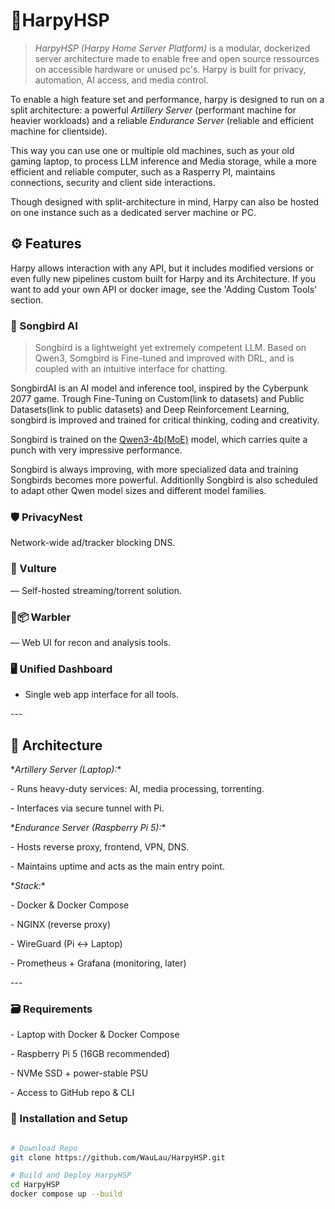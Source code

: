 # 🪽HarpyHSP

> *HarpyHSP (Harpy Home Server Platform)* is a modular, dockerized server architecture made to enable free and open source ressources on accessible hardware or unused pc's. Harpy is built for privacy, automation, AI access, and media control.

To enable a high feature set and performance, harpy is designed to run on a split architecture: a powerful _Artillery Server_ (performant machine for heavier workloads) and a reliable _Endurance Server_ (reliable and efficient machine for clientside).

This way you can use one or multiple old machines, such as your old gaming laptop, to process LLM inference and Media storage, while a more efficient and reliable computer, such as a Rasperry PI, maintains connections, security and client side interactions.

Though designed with split-architecture in mind, Harpy can also be hosted on one instance such as a dedicated server machine or PC.

## ⚙️ Features
Harpy allows interaction with any API, but it includes modified versions or even fully new pipelines custom built for Harpy and its Architecture. If you want to add your own API or docker image, see the 'Adding Custom Tools' section.

### 🦜 Songbird AI

>Songbird is a lightweight yet extremely competent LLM. Based on Qwen3, Somgbird is Fine-tuned and improved with DRL, and is coupled with an intuitive interface for chatting.

SongbirdAI is an AI model and inference tool, inspired by the Cyberpunk 2077 game. Trough Fine-Tuning on Custom(link to datasets) and Public Datasets(link to public datasets) and Deep Reinforcement Learning, songbird is improved and trained for critical thinking, coding and creativity. 

Songbird is trained on the [Qwen3-4b(MoE)](https://github.com/QwenLM/Qwen3?tab=readme-ov-file#qwen3) model, which carries quite a punch with very impressive performance. 

Songbird is always improving, with more specialized data and training Songbirds becomes more powerful. Additionlly Songbird is also scheduled to adapt other Qwen model sizes and different model families.

### 🛡️ PrivacyNest

Network-wide ad/tracker blocking DNS.

### 🦅 Vulture

— Self-hosted streaming/torrent solution.

### 🔎📦 Warbler

— Web UI for recon and analysis tools.

### 🖥️ Unified Dashboard 
- Single web app interface for all tools.

\---

## 🧱 Architecture

\*_Artillery Server (Laptop):_\*

\- Runs heavy-duty services: AI, media processing, torrenting.

\- Interfaces via secure tunnel with Pi.

\*_Endurance Server (Raspberry Pi 5):_\*

\- Hosts reverse proxy, frontend, VPN, DNS.

\- Maintains uptime and acts as the main entry point.

\*_Stack:_\*

\- Docker & Docker Compose

\- NGINX (reverse proxy)

\- WireGuard (Pi ↔ Laptop)

\- Prometheus + Grafana (monitoring, later)

\---

### 🗃️ Requirements

\- Laptop with Docker & Docker Compose

\- Raspberry Pi 5 (16GB recommended)

\- NVMe SSD + power-stable PSU

\- Access to GitHub repo & CLI

### 🔨 Installation and Setup

```bash

# Download Repo
git clone https://github.com/WauLau/HarpyHSP.git

# Build and Deploy HarpyHSP
cd HarpyHSP
docker compose up --build

```
